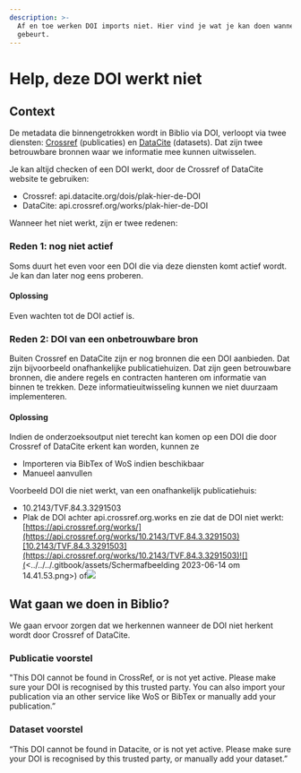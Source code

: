 ```yaml
---
description: >-
  Af en toe werken DOI imports niet. Hier vind je wat je kan doen wanneer dit
  gebeurt.
---
```


# Help, deze DOI werkt niet

## Context

De metadata die binnengetrokken wordt in Biblio via DOI, verloopt via twee diensten: [Crossref](https://www.crossref.org) (publicaties) en [DataCite](http://datacite.org) (datasets). Dat zijn twee betrouwbare bronnen waar we informatie mee kunnen uitwisselen.

Je kan altijd checken of een DOI werkt, door de Crossref of DataCite website te gebruiken:

* Crossref: api.datacite.org/dois/plak-hier-de-DOI
* DataCite: api.crossref.org/works/plak-hier-de-DOI

Wanneer het niet werkt, zijn er twee redenen:

### Reden 1: nog niet actief

Soms duurt het even voor een DOI die via deze diensten komt actief wordt. Je kan dan later nog eens proberen.

#### Oplossing

Even wachten tot de DOI actief is.

### Reden 2: DOI van een onbetrouwbare bron

Buiten Crossref en DataCite zijn er nog bronnen die een DOI aanbieden. Dat zijn bijvoorbeeld onafhankelijke publicatiehuizen. Dat zijn geen betrouwbare bronnen, die andere regels en contracten hanteren om informatie van binnen te trekken. Deze informatieuitwisseling kunnen we niet duurzaam implementeren.

#### Oplossing

Indien de onderzoeksoutput niet terecht kan komen op een DOI die door Crossref of DataCite erkent kan worden, kunnen ze&#x20;

* Importeren via BibTex of WoS indien beschikbaar
* Manueel aanvullen

Voorbeeld DOI die niet werkt, van een onafhankelijk publicatiehuis:

* 10.2143/TVF.84.3.3291503
* Plak de DOI achter api.crossref.org.works en zie dat de DOI niet werkt: [https://api.crossref.org/works/](https://api.crossref.org/works/10.2143/TVF.84.3.3291503)[10.2143/TVF.84.3.3291503](https://api.crossref.org/works/10.2143/TVF.84.3.3291503)![](<../../../.gitbook/assets/Scherm­afbeelding 2023-06-14 om 14.41.53.png>) of![](<../../../.gitbook/assets/Scherm­afbeelding 2023-06-14 om 14.42.25.png>)

## Wat gaan we doen in Biblio?

We gaan ervoor zorgen dat we herkennen wanneer de DOI niet herkent wordt door Crossref of DataCite.

### Publicatie voorstel

"This DOI cannot be found in CrossRef, or is not yet active. Please make sure your DOI is recognised by this trusted party. You can also import your publication via an other service like WoS or BibTex or manually add your publication.”

### Dataset voorstel

“This DOI cannot be found in Datacite, or is not yet active. Please make sure your DOI is recognised by this trusted party, or manually add your dataset.”

